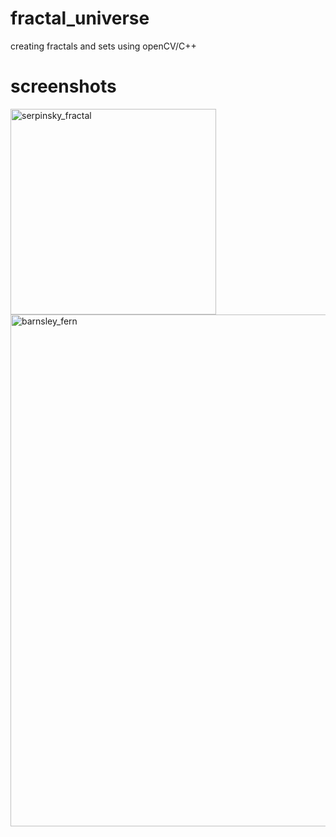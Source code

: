 # fractal_universe
creating fractals and sets using openCV/C++
# screenshots
<img width="329" alt="serpinsky_fractal" src="https://user-images.githubusercontent.com/39532087/99243143-3ea80880-2826-11eb-9816-dac0da0d3cac.PNG">
<img width="819" alt="barnsley_fern" src="https://user-images.githubusercontent.com/39532087/99290989-1e4b6e80-2865-11eb-90d7-9b10e1f0460f.PNG">
